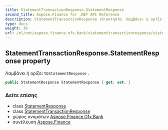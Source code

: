 ```yaml
---
title: StatementTransactionResponse.StatementResponse
second_title: Aspose.Finance for .NET API Reference
description: StatementTransactionResponse ιδιοκτησία. Λαμβάνει ή ορίζει τοStatementResponse .
type: docs
weight: 30
url: /el/net/aspose.finance.ofx.bank/statementtransactionresponse/statementresponse/
---
```

## StatementTransactionResponse.StatementResponse property

Λαμβάνει ή ορίζει το`StatementResponse` .

```csharp
public StatementResponse StatementResponse { get; set; }
```

### Δείτε επίσης

* class [StatementResponse](../../statementresponse/)
* class [StatementTransactionResponse](../)
* χώρος ονομάτων [Aspose.Finance.Ofx.Bank](../../statementtransactionresponse/)
* συνέλευση [Aspose.Finance](../../../)


